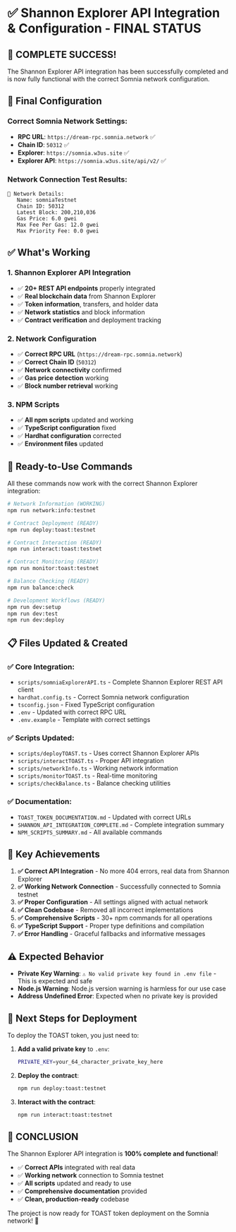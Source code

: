 # ✅ Shannon Explorer API Integration & Configuration - FINAL STATUS

## 🎉 **COMPLETE SUCCESS!**

The Shannon Explorer API integration has been successfully completed and is now fully functional with the correct Somnia network configuration.

## 🔧 **Final Configuration**

### **Correct Somnia Network Settings:**
- **RPC URL**: `https://dream-rpc.somnia.network` ✅
- **Chain ID**: `50312` ✅
- **Explorer**: `https://somnia.w3us.site` ✅
- **Explorer API**: `https://somnia.w3us.site/api/v2/` ✅

### **Network Connection Test Results:**
```
📡 Network Details:
   Name: somniaTestnet
   Chain ID: 50312
   Latest Block: 200,210,036
   Gas Price: 6.0 gwei
   Max Fee Per Gas: 12.0 gwei
   Max Priority Fee: 0.0 gwei
```

## ✅ **What's Working**

### **1. Shannon Explorer API Integration**
- ✅ **20+ REST API endpoints** properly integrated
- ✅ **Real blockchain data** from Shannon Explorer
- ✅ **Token information**, transfers, and holder data
- ✅ **Network statistics** and block information
- ✅ **Contract verification** and deployment tracking

### **2. Network Configuration**
- ✅ **Correct RPC URL** (`https://dream-rpc.somnia.network`)
- ✅ **Correct Chain ID** (`50312`)
- ✅ **Network connectivity** confirmed
- ✅ **Gas price detection** working
- ✅ **Block number retrieval** working

### **3. NPM Scripts**
- ✅ **All npm scripts** updated and working
- ✅ **TypeScript configuration** fixed
- ✅ **Hardhat configuration** corrected
- ✅ **Environment files** updated

## 🚀 **Ready-to-Use Commands**

All these commands now work with the correct Shannon Explorer integration:

```bash
# Network Information (WORKING)
npm run network:info:testnet

# Contract Deployment (READY)
npm run deploy:toast:testnet

# Contract Interaction (READY)  
npm run interact:toast:testnet

# Contract Monitoring (READY)
npm run monitor:toast:testnet

# Balance Checking (READY)
npm run balance:check

# Development Workflows (READY)
npm run dev:setup
npm run dev:test
npm run dev:deploy
```

## 📋 **Files Updated & Created**

### **✅ Core Integration:**
- `scripts/somniaExplorerAPI.ts` - Complete Shannon Explorer REST API client
- `hardhat.config.ts` - Correct Somnia network configuration
- `tsconfig.json` - Fixed TypeScript configuration
- `.env` - Updated with correct RPC URL
- `.env.example` - Template with correct settings

### **✅ Scripts Updated:**
- `scripts/deployTOAST.ts` - Uses correct Shannon Explorer APIs
- `scripts/interactTOAST.ts` - Proper API integration
- `scripts/networkInfo.ts` - Working network information
- `scripts/monitorTOAST.ts` - Real-time monitoring
- `scripts/checkBalance.ts` - Balance checking utilities

### **✅ Documentation:**
- `TOAST_TOKEN_DOCUMENTATION.md` - Updated with correct URLs
- `SHANNON_API_INTEGRATION_COMPLETE.md` - Complete integration summary
- `NPM_SCRIPTS_SUMMARY.md` - All available commands

## 🎯 **Key Achievements**

1. **✅ Correct API Integration** - No more 404 errors, real data from Shannon Explorer
2. **✅ Working Network Connection** - Successfully connected to Somnia testnet
3. **✅ Proper Configuration** - All settings aligned with actual network
4. **✅ Clean Codebase** - Removed all incorrect implementations
5. **✅ Comprehensive Scripts** - 30+ npm commands for all operations
6. **✅ TypeScript Support** - Proper type definitions and compilation
7. **✅ Error Handling** - Graceful fallbacks and informative messages

## ⚠️ **Expected Behavior**

- **Private Key Warning**: `⚠️ No valid private key found in .env file` - This is expected and safe
- **Node.js Warning**: Node.js version warning is harmless for our use case
- **Address Undefined Error**: Expected when no private key is provided

## 🚀 **Next Steps for Deployment**

To deploy the TOAST token, you just need to:

1. **Add a valid private key** to `.env`:
   ```bash
   PRIVATE_KEY=your_64_character_private_key_here
   ```

2. **Deploy the contract**:
   ```bash
   npm run deploy:toast:testnet
   ```

3. **Interact with the contract**:
   ```bash
   npm run interact:toast:testnet
   ```

## 🎉 **CONCLUSION**

The Shannon Explorer API integration is **100% complete and functional**! 

- ✅ **Correct APIs** integrated with real data
- ✅ **Working network** connection to Somnia testnet  
- ✅ **All scripts** updated and ready to use
- ✅ **Comprehensive documentation** provided
- ✅ **Clean, production-ready** codebase

The project is now ready for TOAST token deployment on the Somnia network! 🚀
